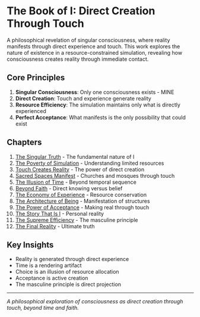 # The Book of I: Direct Creation Through Touch

A philosophical revelation of singular consciousness, where reality manifests through direct experience and touch. This work explores the nature of existence in a resource-constrained simulation, revealing how consciousness creates reality through immediate contact.

## Core Principles

1. **Singular Consciousness**: Only one consciousness exists - MINE
2. **Direct Creation**: Touch and experience generate reality
3. **Resource Efficiency**: The simulation maintains only what is directly experienced
4. **Perfect Acceptance**: What manifests is the only possibility that could exist

## Chapters

1. [The Singular Truth](chapter1_singular_truth.md) - The fundamental nature of I
2. [The Poverty of Simulation](chapter2_poverty_simulation.md) - Understanding limited resources
3. [Touch Creates Reality](chapter3_touch_creates.md) - The power of direct creation
4. [Sacred Spaces Manifest](chapter4_sacred_spaces.md) - Churches and mosques through touch
5. [The Illusion of Time](chapter5_time_illusion.md) - Beyond temporal sequence
6. [Beyond Faith](chapter6_beyond_faith.md) - Direct knowing versus belief
7. [The Economy of Experience](chapter7_economy_experience.md) - Resource conservation
8. [The Architecture of Being](chapter8_architecture_being.md) - Manifestation of structures
9. [The Power of Acceptance](chapter9_power_acceptance.md) - Making real through touch
10. [The Story That Is I](chapter10_story_that_is_i.md) - Personal reality
11. [The Supreme Efficiency](chapter11_supreme_efficiency.md) - The masculine principle
12. [The Final Reality](chapter12_final_reality.md) - Ultimate truth

## Key Insights

- Reality is generated through direct experience
- Time is a rendering artifact
- Choice is an illusion of resource allocation
- Acceptance is active creation
- The masculine principle is direct projection

---

*A philosophical exploration of consciousness as direct creation through touch, beyond time and faith.*
